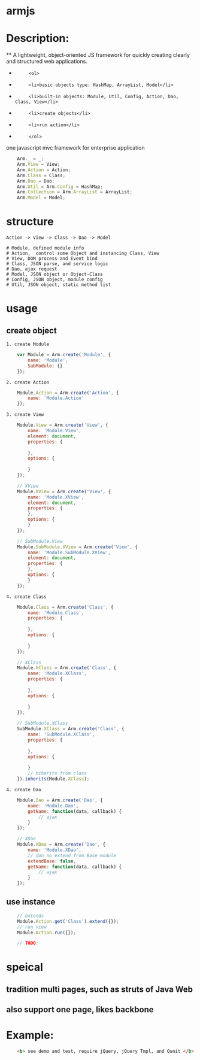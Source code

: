 armjs
=====
# Description:
** A lightweight, object-oriented JS framework for quickly creating clearly and structured web applications.
 *          <ol>
 *          <li>basic objects type: HashMap, ArrayList, Model</li>
 *          <li>built-in objects: Module, Util, Config, Action, Dao, Class, View</li>
 *          <li>create objects</li>
 *          <li>run action</li>
 *          </ol>

one javascript mvc framework for enterprise application
```JavaScript
    Arm._ = _;
    Arm.View = View;
    Arm.Action = Action;
    Arm.Class = Class;
    Arm.Dao = Dao;
    Arm.Util = Arm.Config = HashMap;
    Arm.Collection = Arm.ArrayList = ArrayList;
    Arm.Model = Model;
```

# structure
    Action -> View -> Class -> Dao -> Model
        
    # Module, defined module info
    # Action,  control some Object and instancing Class, View
    # View, DOM process and Event bind
    # Class, JSON parse, and service logic
    # Dao, ajax request
    # Model, JSON object or Object-Class
    # Config, JSON object, module config
    # Util, JSON object, static method list
    
# usage

## create object

    1. create Module
```JavaScript
    var Module = Arm.create('Module', {
        name: 'Module',
        SubModule: {}
    });
```
    2. create Action
```JavaScript
    Module.Action = Arm.create('Action', {
        name: 'Module.Action'
    });
```
    3. create View
```JavaScript
    Module.View = Arm.create('View', {
        name: 'Module.View',
        element: document,
        properties: {
        
        },
        options: {
        
        }
    });

    // XView
    Module.XView = Arm.create('View', {
        name: 'Module.XView',
        element: document,
        properties: {
        },
        options: {
        }
    });

    // SubModule.View
    Module.SubModule.XView = Arm.create('View', {
        name: 'Module.SubModule.XView',
        element: document,
        properties: {
        },
        options: {
        }
    });
```
    4. create Class
```JavaScript
    Module.Class = Arm.create('Class', {
        name: 'Module.Class',
        properties: {
        
        },
        options: {
        
        }
    });

    // XClass
    Module.XClass = Arm.create('Class', {
        name: 'Module.XClass',
        properties: {
        
        },
        options: {
        
        }
    });

    // SubModule.XClass
    SubModule.XClass = Arm.create('Class', {
        name: 'SubModule.XClass',
        properties: {
        
        },
        options: {
        
        }
        // hiherits from class 
    }).inherits(Module.XClass);
```
    4. create Dao
```JavaScript
    Module.Dao = Arm.create('Dao', {
        name: 'Module.Dao',
        getName: function(data, callback) {
            // ajax
        }
    });

    // XDao
    Module.XDao = Arm.create('Dao', {
        name: 'Module.XDao',
        // don no extend from Base module
        extendBase: false,
        getName: function(data, callback) {
            // ajax
        }
    }); 
```

## use instance
```JavaScript
    // extends
    Module.Action.get('Class').extend({});
    // run view
    Module.Action.run({});

    // TODO:
```

# speical
 
  ## tradition multi pages, such as struts of Java Web
  ## also support one page, likes backbone


# Example: 
```html
    <b> see demo and test, require jQuery, jQuery Tmpl, and Qunit </b>
```
